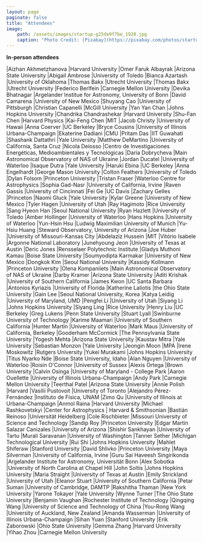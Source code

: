 ```yaml
---
layout: page
paginate: false
title: "Attendees"
image:
    path: /assets/images/startup-g25de9f7be_1920.jpg
    caption: "Photo Credit: [Pixabay](https://pixabay.com/photos/startup-start-up-people-593341/)"
---
```


**In-person attendees**

|Aizhan Akhmetzhanova            |Harvard University
|Omer Faruk Albayrak             |Arizona State University
|Abigail Ambrose                 |University of Toledo
|Bianca Azartash                 |University of Oklahoma
|Thomas Bakx                     |Utrecht University
|Thomas Bakx                     |Utrecht University
|Federico Berlfein               |Carnegie Mellon University
|Devika Bhatnagar                |Argelander Institue for Astronomy, University of Bonn
|David Camarena                  |University of New Mexico
|Shuyang Cao                     |University of Pittsburgh
|Christian Capanelli             |McGill University
|Yan Yan Chan                    |Johns Hopkins University
|Chandrika Chandrashekar         |Harvard University
|Shu-Fan Chen                    |Harvard Physics
|Kai-Feng Chen                   |MIT
|Jacob Christy                   |University of Hawaii
|Anna Coerver                    |UC Berkeley
|Bryce Cousins                   |University of Illinois Urbana-Champaign
|Ekaterine Dadiani               |CMU
|Pritam Das                      |IIT Guwahati
|Shashank Dattathri              |Yale University
|Matthew DeMartino               |University of California, Santa Cruz
|Nicola Deiosso                  |Centro de Investigaciones Energéticas, Medioambientales y Tecnológicas
|Daria Dobrycheva                |Main Astronomical Observatory of NAS of Ukraine
|Jordan Ducatel                  |University of Waterloo
|Isaque Dutra                    |Yale University
|Haruki Ebina                    |UC Berkeley
|Anna Engelhardt                 |George Mason University
|Colton Feathers                 |University of Toledo
|Dylan Folsom                    |Princeton University
|Tristan Fraser                  |Waterloo Centre for Astrophysics
|Sophia Gad-Nasr                 |University of California, Irvine
|Raven Gassis                    |University of Cincinnati
|Fei Ge                          |UC Davis
|Zachary Gelles                  |Princeton
|Naomi Gluck                     |Yale University
|Kylar Greene                    |University of New Mexico
|Tyler Hagen                     |University of Utah
|Ray Hagimoto                    |Rice University
|Sang Hyeon Han                  |Seoul National University
|Ryan Hazlett                    |University of Toledo
|Amber Hollinger                 |University of Waterloo
|Hans Hopkins                    |University of Waterloo
|Yun-Hsin Hsu                    |Ludwig Maximilian University of Munich
|Yu-Hsiu Huang                   |Steward Observatory, University of Arizona
|Joe Huber                       |University of Missouri-Kansas City
|Abdelaziz Hussein               |MIT
|Vitório Isabele                 |Argonne National Laboratory
|Junehyoung Jeon                 |University of Texas at Austin
|Deric Jones                     |Rensselaer Polytechnic Institute
|Gladys Muthoni Kamau            |Boise State University
|Soumyodipta Karmakar            |University of New Mexico
|Dongkok Kim                     |Seoul National University
|Kassidy Kollmann                |Princeton University
|Olena Kompaniiets               |Main Astronomical Observatory of NAS of Ukraine
|Darby Kramer                    |Arizona State University
|Aditi Krishak                   |University of Southern California
|James Kwon                      |UC Santa Barbara
|Antonios Kyriazis               |University of Florida
|Katherine Laliotis              |the Ohio State University
|Gain Lee                        |Seoul National University, Korea
|Katya Leidig                    |University of Maryland, UMD
|Pengfei Li                      |University of Utah
|Siyang Li                       |Johns Hopkins University
|Siyang Ling                     |Rice University
|Henry Liu                       |UC Berkeley
|Greg Lukens                     |Penn State University
|Stuart Lyall                    |Swinburne University of Technology
|Karime Maamari                  |University of Southern California
|Hunter Martin                   |University of Waterloo
|Mark Maus                       |University of California, Berkeley
|Gooderham McCormick             |The Pennsylvania State University
|Yogesh Mehta                    |Arizona State University
|Kaustav Mitra                   |Yale University
|Sebastian Monzon                |Yale University
|Jeongin Moon                    |MPA
|Irene Moskowitz                 |Rutgers University
|Yukei Murakami                  |Johns Hopkins University
|Titus Nyarko Nde                |Boise State University, Idaho
|Alan Nguyen                     |University of Waterloo
|Roisin O'Connor                 |University of Sussex
|Alexis Ortega                   |Brown University
|Calvin Osinga                   |University of Maryland - College Park
|Aaron Ouellette                 |University of Illinois Urbana-Champaign
|Andy Park                       |Carnegie Mellon University
|Teerthal Patel                  |Arizona State University
|Annie Polish                    |Harvard
|Vasilii Pustovoit               |University of Toronto
|Alejandro Pérez-Fernández       |Instituto de Física, UNAM
|Zimo Qu                         |University of Illinois at Urbana-Champaign
|Anmol Raina                     |Harvard University
|Michael Rashkovetskyi           |Center for Astrophysics | Harvard & Smithsonian
|Bastián Reinoso                 |Universität Heidelberg
|Cole Rischbieter                |Missouri University of Science and Technology
|Sandip Roy                      |Princeton University
|Edgar Martin Salazar Canizales  |University of Arizona
|Shishir Sankhayan               |University of Tartu
|Murali Saravanan                |University of Washington
|Tanner Sether                   |Michigan Technological University
|Rui Shi                         |Johns Hopkins University
|Mahlet Shiferaw                 |Stanford University
|David Shlivko                   |Princeton University
|Maya Silverman                  |University of California, Irvine
|Guru Sai Haveesh Singirikonda   |Argelander Institute for Astronomy, Universität Bonn
|Alex Sobotka                    |University of North Carolina at Chapel Hill
|John Soltis                     |Johns Hopkins University
|Maria Straight                  |University of Texas at Austin
|Emily Strickland                |University of Utah
|Eleanor Stuart                  |University of Southern California
|Petar Suman                     |University of Cambridge, DAMTP
|Rakshitha Thaman                |New York University
|Yarone Tokayer                  |Yale University
|Wynne Turner                    |The Ohio State University
|Benjamin Vaughan                |Rochester Institute of Technology
|Qingqing Wang                   |University of Science and Technology of China
|You-Rong Wang                   |University of Auckland, New Zealand
|Amanda Wasserman                |University of Illinois Urbana-Champaign
|Sihan Yuan                      |Stanford University
|Erik Zaborowski                 |Ohio State University
|Gemma Zhang                     |Harvard University
|Yihao Zhou                      |Carnegie Mellon University